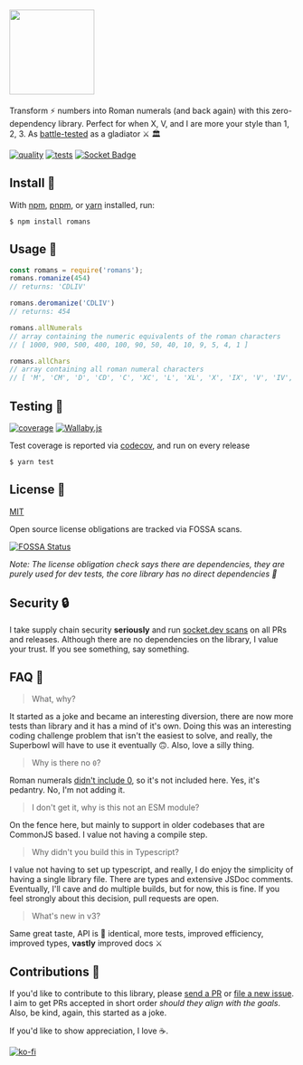 <h1><a href="https://github.com/qbunt/romans" target="_blank"><img width="150" src="logo.png"></a></h1>

Transform ⚡ numbers into Roman numerals (and back again) with this zero-dependency library. Perfect for when X, V, and I are more your style than 1, 2, 3. As [battle-tested](https://app.codecov.io/gh/qbunt/romans) as a gladiator ⚔️ 🏛️ 

[![quality](https://api.codacy.com/project/badge/Grade/3642e8e1b1b940ce8faa04bb7083f0fb)](https://app.codacy.com/app/qbunt/romans?utm_source=github.com&utm_medium=referral&utm_content=qbunt/romans&utm_campaign=Badge_Grade_Dashboard)
[![tests](https://github.com/qbunt/romans/actions/workflows/nodejs.yml/badge.svg)](https://github.com/qbunt/romans/actions/workflows/nodejs.yml)
[![Socket Badge](https://socket.dev/api/badge/npm/package/romans/2.0.18)](https://socket.dev/npm/package/romans/overview/2.0.18)

## Install 🔨

With [npm](https://docs.npmjs.com/downloading-and-installing-node-js-and-npm), [pnpm](https://pnpm.io/), or [yarn](https://yarnpkg.com/) installed, run:

```shell
$ npm install romans
```    

## Usage 🧮 

```js
const romans = require('romans');
romans.romanize(454)
// returns: 'CDLIV'

romans.deromanize('CDLIV')
// returns: 454

romans.allNumerals
// array containing the numeric equivalents of the roman characters
// [ 1000, 900, 500, 400, 100, 90, 50, 40, 10, 9, 5, 4, 1 ]

romans.allChars
// array containing all roman numeral characters
// [ 'M', 'CM', 'D', 'CD', 'C', 'XC', 'L', 'XL', 'X', 'IX', 'V', 'IV', 'I' ]

```

## Testing 🧪

[![coverage](https://codecov.io/gh/qbunt/romans/branch/master/graph/badge.svg?token=kD6QSvKfTe)](https://codecov.io/gh/qbunt/romans)
[![Wallaby.js](https://img.shields.io/badge/wallaby.js-powered-blue.svg?style=flat&logo=github)](https://wallabyjs.com/oss/)

Test coverage is reported via [codecov](https://codecov.io/gh/qbunt/romans), and run on every release

```shell
$ yarn test
```

## License 📜

[MIT](./LICENSE)

Open source license obligations are tracked via FOSSA scans.

[![FOSSA Status](https://app.fossa.com/api/projects/git%2Bgithub.com%2Fqbunt%2Fromans.svg?type=large)](https://app.fossa.com/projects/git%2Bgithub.com%2Fqbunt%2Fromans?ref=badge_large)

_Note: The license obligation check says there are dependencies, they are purely used for dev tests, the core library has no direct dependencies 💪_

## Security 🔒

I take supply chain security **seriously** and run [socket.dev scans](https://socket.dev/npm/package/romans/overview/) on all PRs and releases. Although there are no dependencies on the library, I value your trust. If you see something, say something.

## FAQ 🤔

> What, why?

It started as a joke and became an interesting diversion, there are now more tests than library and it has a mind of it's own. Doing this was an interesting coding challenge problem that isn't the easiest to solve, and really, the Superbowl will have to use it eventually 🙃. Also, love a silly thing.

> Why is there no `0`?

Roman numerals [didn't include 0](https://en.wikipedia.org/wiki/Roman_numerals#Zero), so it's not included here. Yes, it's pedantry. No, I'm not adding it.

> I don't get it, why is this not an ESM module?

On the fence here, but mainly to support in older codebases that are CommonJS based. I value not having a compile step.

> Why didn't you build this in Typescript?

I value not having to set up typescript, and really, I do enjoy the simplicity of having a single library file. There are types and extensive JSDoc comments. Eventually, I'll cave and do multiple builds, but for now, this is fine. If you feel strongly about this decision, pull requests are open.

> What's new in v3?

Same great taste, API is 💯 identical, more tests, improved efficiency, improved types, **vastly** improved docs ⚔️

## Contributions 🤝

If you'd like to contribute to this library, please [send a PR](https://github.com/qbunt/romans/pulls) or [file a new issue](https://github.com/qbunt/romans/issues). I aim to get PRs accepted in short order *should they align with the goals*. Also, be kind, again, this started as a joke. 

If you'd like to show appreciation, I love ☕.

[![ko-fi](https://ko-fi.com/img/githubbutton_sm.svg)](https://ko-fi.com/D1D0BTCUA)
